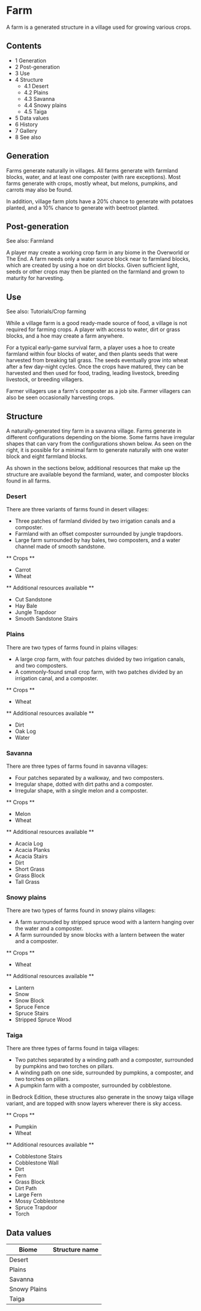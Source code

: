 # Farm
A farm is a generated structure in a village used for growing various crops.

## Contents
- 1 Generation
- 2 Post-generation
- 3 Use
- 4 Structure
	- 4.1 Desert
	- 4.2 Plains
	- 4.3 Savanna
	- 4.4 Snowy plains
	- 4.5 Taiga
- 5 Data values
- 6 History
- 7 Gallery
- 8 See also

## Generation
Farms generate naturally in villages. All farms generate with farmland blocks, water, and at least one composter (with rare exceptions). Most farms generate with crops, mostly wheat, but melons, pumpkins, and carrots may also be found.

In addition, village farm plots have a 20% chance to generate with potatoes planted, and a 10% chance to generate with beetroot planted.

## Post-generation
See also: Farmland

A player may create a working crop farm in any biome in the Overworld or The End. A farm needs only a water source block near to farmland blocks, which are created by using a hoe on dirt blocks. Given sufficient light, seeds or other crops may then be planted on the farmland and grown to maturity for harvesting.

## Use
See also: Tutorials/Crop farming

While a village farm is a good ready-made source of food, a village is not required for farming crops. A player with access to water, dirt or grass blocks, and a hoe may create a farm anywhere.

For a typical early-game survival farm, a player uses a hoe to create farmland within four blocks of water, and then plants seeds that were harvested from breaking tall grass. The seeds eventually grow into wheat after a few day-night cycles. Once the crops have matured, they can be harvested and then used for food, trading, leading livestock, breeding livestock, or breeding villagers.

Farmer villagers use a farm's composter as a job site. Farmer villagers can also be seen occasionally harvesting crops.

## Structure
A naturally-generated tiny farm in a savanna village.
Farms generate in different configurations depending on the biome. Some farms have irregular shapes that can vary from the configurations shown below. As seen on the right, it is possible for a minimal farm to generate naturally with one water block and eight farmland blocks.

As shown in the sections below, additional resources that make up the structure are available beyond the farmland, water, and composter blocks found in all farms.

### Desert
There are three variants of farms found in desert villages:

- Three patches of farmland divided by two irrigation canals and a composter.
- Farmland with an offset composter surrounded by jungle trapdoors.
- Large farm surrounded by hay bales, two composters, and a water channel made of smooth sandstone.

** Crops **
- Carrot
- Wheat

** Additional resources available **
- Cut Sandstone
- Hay Bale
- Jungle Trapdoor
- Smooth Sandstone Stairs

### Plains
There are two types of farms found in plains villages:

- A large crop farm, with four patches divided by two irrigation canals, and two composters.
- A commonly-found small crop farm, with two patches divided by an irrigation canal, and a composter.

** Crops **
- Wheat

** Additional resources available **
- Dirt
- Oak Log
- Water

### Savanna
There are three types of farms found in savanna villages:

- Four patches separated by a walkway, and two composters.
- Irregular shape, dotted with dirt paths and a composter.
- Irregular shape, with a single melon and a composter.

** Crops **
- Melon
- Wheat

** Additional resources available **
- Acacia Log
- Acacia Planks
- Acacia Stairs
- Dirt
- Short Grass
- Grass Block
- Tall Grass

### Snowy plains
There are two types of farms found in snowy plains villages:

- A farm surrounded by stripped spruce wood with a lantern hanging over the water and a composter.
- A farm surrounded by snow blocks with a lantern between the water and a composter.

** Crops **
- Wheat

** Additional resources available **
- Lantern
- Snow
- Snow Block
- Spruce Fence
- Spruce Stairs
- Stripped Spruce Wood

### Taiga
There are three types of farms found in taiga villages:

- Two patches separated by a winding path and a composter, surrounded by pumpkins and two torches on pillars.
- A winding path on one side, surrounded by pumpkins, a composter, and two torches on pillars.
- A pumpkin farm with a composter, surrounded by cobblestone.

in Bedrock Edition, these structures also generate in the snowy taiga village variant, and are topped with snow layers wherever there is sky access.

** Crops **
- Pumpkin
- Wheat

** Additional resources available **
- Cobblestone Stairs
- Cobblestone Wall
- Dirt
- Fern
- Grass Block
- Dirt Path
- Large Fern
- Mossy Cobblestone
- Spruce Trapdoor
- Torch

## Data values
| Biome        | Structure name |
|--------------|----------------|
| Desert       |                |
| Plains       |                |
| Savanna      |                |
| Snowy Plains |                |
| Taiga        |                |

